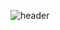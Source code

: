 ![header](https://capsule-render.vercel.app/api?type=venom&color=auto&height=300&section=header&text=I'm%20jaeheon&fontSize=90)
<!--
**jjheon0614/jjheon0614** is a ✨ _special_ ✨ repository because its `README.md` (this file) appears on your GitHub profile.

Here are some ideas to get you started:

- 🔭 I’m currently working on ...
- 🌱 I’m currently learning ...
- 👯 I’m looking to collaborate on ...
- 🤔 I’m looking for help with ...
- 💬 Ask me about ...
- 📫 How to reach me: ...
- 😄 Pronouns: ...
- ⚡ Fun fact: ...
-->
